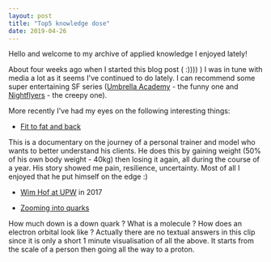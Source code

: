 ```yaml
---
layout: post
title: "Top5 knowledge dose"
date: 2019-04-26
---
```

Hello and welcome to my archive of applied knowledge I enjoyed lately!

About four weeks ago when I started this blog post ( :)))) ) I was in tune with media a lot as it seems I've continued to do lately. I can recommend some super entertaining SF series ([Umbrella Academy](https://www.netflix.com/watch/80186864) - the funny one and [Nightflyers](https://www.netflix.com/watch/80211571) - the creepy one).

More recently I've had my eyes on the following interesting things:

- [Fit to fat and back](https://www.youtube.com/watch?v=ew7g7AqGqzo)

This is a documentary on the journey of a personal trainer and model who wants to better understand his clients. He does this by gaining weight (50% of his own body weight - 40kg) then losing it again, all during the course of a year. His story showed me pain, resilience, uncertainty. Most of all I enjoyed that he put himself on the edge :)

- [Wim Hof at UPW](https://www.facebook.com/icemanwimhof/videos/1802623663088908/) in 2017

- [Zooming into quarks](https://vid.pr0gramm.com/2019/04/18/640fcab311acdfb5.mp4)

How much down is a down quark ? What is a molecule ? How does an electron orbital look like ? Actually there are no textual answers in this clip since it is only a short 1 minute visualisation of all the above. It starts from the scale of a person then going all the way to a proton.

